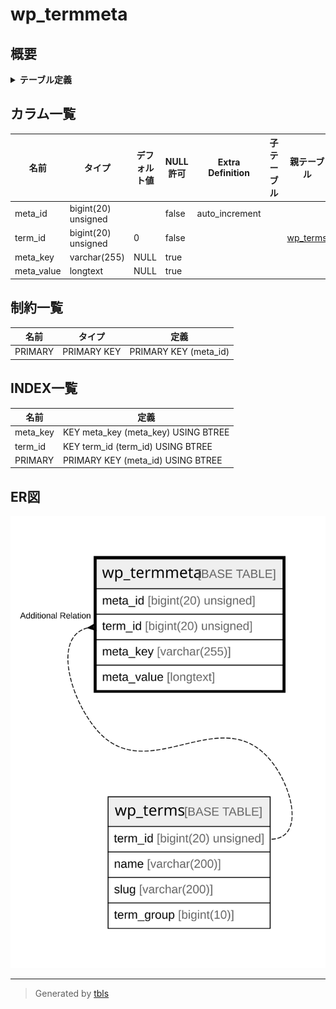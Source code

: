 # wp_termmeta

## 概要

<details>
<summary><strong>テーブル定義</strong></summary>

```sql
CREATE TABLE `wp_termmeta` (
  `meta_id` bigint(20) unsigned NOT NULL AUTO_INCREMENT,
  `term_id` bigint(20) unsigned NOT NULL DEFAULT 0,
  `meta_key` varchar(255) DEFAULT NULL,
  `meta_value` longtext DEFAULT NULL,
  PRIMARY KEY (`meta_id`),
  KEY `term_id` (`term_id`),
  KEY `meta_key` (`meta_key`(191))
) ENGINE=InnoDB DEFAULT CHARSET=utf8mb4 COLLATE=utf8mb4_unicode_520_ci
```

</details>

## カラム一覧

| 名前         | タイプ                 | デフォルト値       | NULL許可   | Extra Definition | 子テーブル      | 親テーブル                   | コメント     |
| ---------- | ------------------- | ------------ | -------- | ---------------- | ---------- | ----------------------- | -------- |
| meta_id    | bigint(20) unsigned |              | false    | auto_increment   |            |                         |          |
| term_id    | bigint(20) unsigned | 0            | false    |                  |            | [wp_terms](wp_terms.md) |          |
| meta_key   | varchar(255)        | NULL         | true     |                  |            |                         |          |
| meta_value | longtext            | NULL         | true     |                  |            |                         |          |

## 制約一覧

| 名前      | タイプ         | 定義                    |
| ------- | ----------- | --------------------- |
| PRIMARY | PRIMARY KEY | PRIMARY KEY (meta_id) |

## INDEX一覧

| 名前       | 定義                                  |
| -------- | ----------------------------------- |
| meta_key | KEY meta_key (meta_key) USING BTREE |
| term_id  | KEY term_id (term_id) USING BTREE   |
| PRIMARY  | PRIMARY KEY (meta_id) USING BTREE   |

## ER図

![er](wp_termmeta.svg)

---

> Generated by [tbls](https://github.com/k1LoW/tbls)
